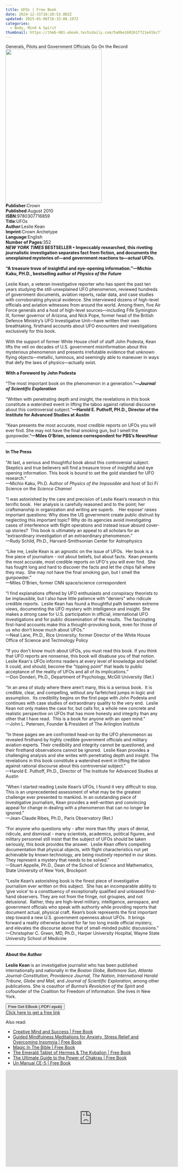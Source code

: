 ```yaml
---
title: UFOs | Free Book
date: 2024-12-31T16:20:53.802Z
updated: 2025-01-06T16:33:08.197Z
categories:
  - Body, Mind & Spirit
thumbnail: https://thmb-001-ebook.techidaily.com/5a0be160261f721e41bc77a8ed2a185a85bfc30304d448cd247e3ff8d55c4e2f.jpg
---
```

<main id="book-container">
  <div class="flex flex-col">
    <div class="book-brief flex-1 py-6 px-4 sm:p-6 md:py-10 md:px-8">
      <!-- brief-->
      <div class="book-brief-main">
        Generals, Pilots and Government Officials Go On the Record
      </div>
    </div>
    <div
      class="book-meta-info flex-1 grid gap-4 col-start-1 col-end-3 row-start-1 sm:mb-6 sm:grid-cols-4 lg:gap-6 lg:col-start-2 lg:row-end-6 lg:row-span-6 lg:mb-0"
    >
      <div
        class="book-meta-info-left place-content-center mt-4 p-4 text-sm leading-6 col-start-2 col-span-2 dark:text-slate-400"
      >
        <img
          class="w-full h-500 object-cover rounded-lg sm:h-255 sm:col-span-2 lg:col-span-full"
          src="https://img-001-ebook.techidaily.com/6c51c91ba7be7e9a047aa4ddfa60090400bde5df633d671f2ac18eea732e45b6.jpg"
          alt=""
          width="312"
          height="500"
        />
      </div>
      <div
        class="book-meta-info-right mt-2 col-start-1 row-start-2 col-span-3 self-center"
      >
        <!-- meta data  -->
        <div class="flex flex-col px-4 md:px-8">
          <div class="flex-1">
            <strong>Publisher</strong>:<span class="px-2">Crown</span>
          </div>
          <div class="flex-1">
            <strong>Published</strong>:<span class="px-2">August 2010</span>
          </div>
          <div class="flex-1">
            <strong>ISBN</strong>:<span class="px-2">9780307716859</span>
          </div>
          <div class="flex-1">
            <strong>Title</strong>:<span class="px-2">UFOs</span>
          </div>
          <div class="flex-1">
            <strong>Author</strong>:<span class="px-2">Leslie Kean</span>
          </div>
          <div class="flex-1">
            <strong>Imprint</strong>:<span class="px-2">Crown Archetype</span>
          </div>
          <div class="flex-1">
            <strong>Language</strong>:<span class="px-2">English</span>
          </div>
          <div class="flex-1">
            <strong>Number of Pages</strong>:<span class="px-2">352</span>
          </div>
        </div>
      </div>
    </div>
    <div class="book-description flex-1 py-6 px-4 sm:p-6 md:py-10 md:px-8">
      <div class="book-description-main">
        <div accordion-content="" id="description">
          <b
            ><i>NEW YORK TIMES </i>BESTSELLER • Impeccably researched, this
            riveting journalistic investigation separates fact from fiction, and
            documents&nbsp;the unexplained mysteries of—and government reactions
            to—actual UFOs.&nbsp;<br /><br />“A treasure trove of insightful and
            eye-opening information.”—Michio Kaku, PH.D., bestselling author of
            <i>Physics of the Future</i></b
          ><br /><br />Leslie Kean, a veteran investigative reporter who has
          spent the past ten years studying the still-unexplained UFO
          phenomenon, reviewed hundreds of government documents, aviation
          reports, radar data, and case studies with corroborating physical
          evidence. She interviewed dozens of high-level officials and aviation
          witnesses from around the world. Among them, five Air Force generals
          and a host of high-level sources—including Fife Symington III, former
          governor of Arizona, and Nick Pope, former head of the British Defence
          Ministry’s UFO Investigative Unit—have written their own breathtaking,
          firsthand accounts about UFO encounters and investigations exclusively
          for this book. <br /><br />With the support of former White House
          chief of staff John Podesta, Kean lifts the veil on decades of U.S.
          government misinformation about this mysterious phenomenon and
          presents irrefutable evidence that unknown flying objects—metallic,
          luminous, and seemingly able to maneuver in ways that defy the laws of
          physics—actually exist.&nbsp;<br /><br /><b
            >With a Foreword by John Podesta<br /><br /></b
          >“The most important book on the phenomenon in a generation.”<b
            >—<i>Journal of Scientific Exploration </i><br /></b
          ><br />“Written with penetrating depth and insight, the revelations in
          this book constitute a watershed event in lifting the taboo against
          rational discourse about this controversial subject.”<b
            >—Harold E. Puthoff, PH.D., Director of the Institute for Advanced
            Studies at Austin </b
          ><br /><br />“Kean presents the most accurate, most credible reports
          on UFOs you will ever find. She may not have the final smoking gun,
          but I smell the gunpowder.”<b
            >—Miles O’Brien, science correspondent for PBS’s NewsHour</b
          >
        </div>
        <div class="accordion-fader"></div>
      </div>
    </div>
    <div class="book-excerpts flex-1 py-6 px-4 sm:p-6 md:py-10 md:px-8">
      <!-- excerpts-->
      <div class="book-excerpts-main">
        <hr />
        <h4 class="placeholder placeholder-heading">
          <span>In The Press</span>
        </h4>
        <p>
          "At last, a serious and thoughtful book about this controversial
          subject. Skeptics and true believers will find a treasure trove of
          insightful and eye opening information. This book is bound to set the
          gold standard for UFO
          research."&nbsp;&nbsp;&nbsp;&nbsp;&nbsp;&nbsp;&nbsp;&nbsp;&nbsp;&nbsp;&nbsp;&nbsp;&nbsp;&nbsp;&nbsp;&nbsp;&nbsp;&nbsp;&nbsp;&nbsp;<br />—Michio
          Kaku, Ph.D.&nbsp;Author of <i>Physics of the Impossible</i> and host
          of Sci Fi Science on the <i>Science Channel <br /></i><br />“I was
          astonished by the care and precision of Leslie Kean’s research in this
          terrific book.&nbsp; Her analysis is carefully reasoned and to the
          point; her craftsmanship in organization and writing are
          superb.&nbsp;&nbsp; &nbsp;Her expose' raises important questions: Why
          does the US government create public distrust by neglecting this
          important topic? Why do its agencies avoid investigating cases of
          interference with flight operations and instead issue absurd cover-up
          stories?&nbsp; This book is ultimately an appeal to all scholars for
          an "extraordinary investigation of an extraordinary phenomenon.”&nbsp;
          <br />—Rudy Schild, Ph.D., Harvard-Smithsonian Center for
          Astrophysics<br />&nbsp;<br />“Like me, Leslie Kean is an agnostic on
          the issue of UFOs.&nbsp; Her book is a fine piece of journalism - not
          about beliefs, but about facts.&nbsp; Kean presents the most accurate,
          most credible reports on UFO's you will ever find.&nbsp; She has
          fought long and hard to discover the facts and let the chips fall
          where they may<b>.&nbsp; </b>She may not have the final smoking gun,
          but I smell the gunpowder.” <br />—Miles O'Brien, former CNN
          space/science correspondent <br />&nbsp;<br />“I find explanations
          offered by UFO enthusiasts and conspiracy theorists to be implausible,
          but I also have little patience with "deniers" who ridicule credible
          reports. &nbsp;Leslie Kean has found a thoughtful path between extreme
          views, documenting the UFO mystery with intelligence and insight. She
          makes a strong case for U.S. participation in official, international
          UFO investigations and for public dissemination of the
          results.&nbsp;&nbsp;The fascinating first-hand accounts make this a
          thought-provoking book, even for those of us who don’t know much about
          UFOs.”&nbsp;&nbsp; &nbsp;<br />—Neal Lane, Ph.D., Rice University;
          former Director of the White House Office of Science and Technology
          Policy <br />&nbsp;<br />“If you don't know much about UFOs, you must
          read this book. If you think that UFO reports are nonsense,&nbsp;this
          book will disabuse you of that notion. Leslie Kean's UFOs informs
          readers at every level of knowledge and belief.&nbsp; It could, and
          should, become the "tipping point" that leads to public acceptance
          of&nbsp;the reality of UFOs and all of its implications.” <br />—Don
          Donderi, Ph.D., Department of Psychology, McGill University (Ret.)
          <br />&nbsp;<br />“In an area of study where there aren’t many, this
          is a serious book.&nbsp; It is credible, clear, and compelling,
          without any farfetched jumps in logic and assumption.&nbsp; Its
          credibility begins on the first page with John Podesta and continues
          with case studies of extraordinary quality to the very end.&nbsp;
          Leslie Kean not only makes the case for, but calls for, a whole new
          concrete and realistic perspective on UFOs that has more honesty and
          integrity than any other that I have read.&nbsp; This is a book for
          anyone with an open mind.”&nbsp; <br />—John L. Petersen, Founder
          &amp; President of The Arlington Institute<br />&nbsp;<br />“In these
          pages we are confronted head-on by the UFO phenomenon as revealed
          firsthand by highly credible government officials and military
          aviation experts. Their credibility and integrity cannot be
          questioned, and their firsthand observations cannot be ignored.&nbsp;
          Leslie Kean provides a challenging&nbsp;analysis and she writes with
          penetrating depth and insight. The revelations in this book constitute
          a watershed event in lifting the taboo against rational discourse
          about this controversial subject.”<br />—Harold E. Puthoff, Ph.D.,
          Director of The Institute for Advanced Studies at Austin<br />&nbsp;<br />“When
          I started reading Leslie Kean’s UFOs<i>, </i>I found it very difficult
          to stop. This is an unprecedented assessment of what may be the
          greatest challenge ever presented to mankind<b>.</b> In an outstanding
          piece of investigative journalism<b>,</b>&nbsp;Kean provides a
          well-written and convincing appeal for change in dealing with a
          phenomenon that can no longer be ignored.” &nbsp;<br />—Jean-Claude
          Ribes, Ph.D., Paris Observatory (Ret.)<br />&nbsp;<br />“For anyone
          who questions why - after more than fifty&nbsp; years of denial,
          ridicule, and dismissal - many scientists, academics, political
          figures, and military personnel still insist that the subject of UFOs
          should be taken seriously, this book provides the answer.&nbsp; Leslie
          Kean offers compelling documentation that physical objects, with
          flight characteristics not yet achievable by known technology, are
          being routinely reported in our skies.&nbsp; They represent a mystery
          that needs to be solved.”&nbsp; <br />—Stuart Appelle, Ph.D., Dean of
          the School of Science and Mathematics, State University of New York,
          Brockport<br /><br />"Leslie Kean’s astonishing book is the finest
          piece of investigative journalism ever written on this subject.
          &nbsp;She has an incomparable ability to ‘give voice’ to a
          constituency of exceptionally qualified and unbiased first-hand
          observers. They are not from the fringe, not groupies, and not
          delusional. &nbsp;Rather, they are high-level military, intelligence,
          aerospace, and government officials who speak with authority while
          providing reports that document actual, physical craft. Kean’s book
          represents the first important step toward a new U.S. government
          openness about UFOs.&nbsp; It brings forward a reality otherwise
          buried for far too long inside official mystery, and elevates the
          discourse above that of small-minded public discussions."<br />—Christopher
          C. Green,&nbsp;MD, Ph.D., Harper University Hospital, Wayne State
          University School of Medicine
        </p>
      </div>
    </div>
    <div class="book-about-author flex-1 py-6 px-4 sm:p-6 md:py-10 md:px-8">
      <!-- about author-->
      <div class="book-main-author-main">
        <hr />
        <h4 class="placeholder placeholder-heading">
          <span>About the Author</span>
        </h4>
        <p>
          <b>Leslie Kean&nbsp;</b>is an investigative journalist who has been
          published internationally and nationally in the
          <i
            >Boston Globe, Baltimore Sun, Atlanta Journal-Constitution,
            Providence Journal, The Nation, International Herald Tribune, Globe
            and Mail, </i
          >and <i>Journal of Scientific Exploration, </i>among other
          publications. She is coauthor of
          <i>Burma’s Revolution of the Spirit </i>and cofounder of the Coalition
          for Freedom of Information. She lives in New York.
        </p>
      </div>
    </div>
    <div class="book-free-get flex-1 py-6 px-4 sm:p-6 md:py-10 md:px-8">
      <button
        id="btn-free-get"
        class="bg-blue-500 hover:bg-blue-700 text-white font-bold py-2 px-4 rounded"
      >
        Free Get EBook (.PDF/.epub)
      </button>
      <div id="countdown-display" class="px-2 text-lg mt-2"></div>
      <a
        id="free-link"
        class="hidden bg-blue-500 hover:bg-blue-700 text-white font-bold py-2 px-4 rounded"
        href="https://www.ebooks.com/en-us/book/463719/ufos/leslie-kean/"
        target="_blank"
        >Click here to get a free link</a
      >
    </div>
    <script>
      let countdownTime = 0;
      let countdownInterval = null;
      document
        .getElementById('btn-free-get')
        .addEventListener('click', startCountdown);
      function startCountdown() {
        countdownTime = new Date().getTime() + 60000 * 3;
        countdownInterval = setInterval(updateCountdown, 1000);
        document.getElementById('btn-free-get').disabled = true;
        document
          .getElementById('btn-free-get')
          .classList.add('bg-gray-500', 'cursor-not-allowed');
      }
      function updateCountdown() {
        let currentTime = new Date().getTime();
        let timeLeft = countdownTime - currentTime;
        let secondsLeft = Math.floor(timeLeft / 1000);
        document.getElementById('countdown-display').innerHTML =
          `Remaining time: ${secondsLeft} seconds.`;
        if (secondsLeft <= 0) {
          clearInterval(countdownInterval);
          document.getElementById('btn-free-get').classList.add('hidden');
          document.getElementById('free-link').classList.remove('hidden');
          document.getElementById('countdown-display').innerHTML = '';
        }
      }
    </script>
  </div>
</main>

<ins class="adsbygoogle"
      style="display:block"
      data-ad-client="ca-pub-7571918770474297"
      data-ad-slot="8358498916"
      data-ad-format="auto"
      data-full-width-responsive="true"></ins>
    

<span class="atpl-alsoreadstyle">Also read:</span>
<div><ul>
<li><a href="https://novels-ebooks.techidaily.com/210054979-9789389716184-creative-mind-and-success/"><u>Creative Mind and Success | Free Book</u></a></li>
<li><a href="https://novels-ebooks.techidaily.com/210055096-9781989838358-guided-mindfulness-meditations-for-anxiety-stress-relief-and-overcoming-insomnia/"><u>Guided Mindfulness Meditations for Anxiety, Stress Relief and Overcoming Insomnia | Free Book</u></a></li>
<li><a href="https://novels-ebooks.techidaily.com/210055068-9781999216092-magic-in-the-bible/"><u>Magic In The Bible | Free Book</u></a></li>
<li><a href="https://novels-ebooks.techidaily.com/210054992-9781946774828-the-emerald-tablet-of-hermes-the-kybalion/"><u>The Emerald Tablet of Hermes & The Kybalion | Free Book</u></a></li>
<li><a href="https://novels-ebooks.techidaily.com/210054982-9781838024963-the-ultimate-guide-to-the-power-of-chakras/"><u>The Ultimate Guide to the Power of Chakras | Free Book</u></a></li>
<li><a href="https://novels-ebooks.techidaily.com/210054955-9781999425531-un-manual-ce-5/"><u>Un Manual CE-5 | Free Book</u></a></li>
</ul></div>

<!-- affiliate ads begin -->
<iframe width="560" height="315" src="https://www.youtube.com/embed/q4-YQ9Wjtfg?si=6afn1fydg_Wb9B8z" title="YouTube video player" frameborder="0" allow="accelerometer; autoplay; clipboard-write; encrypted-media; gyroscope; picture-in-picture; web-share" referrerpolicy="strict-origin-when-cross-origin" allowfullscreen></iframe>
<!-- affiliate ads end -->

